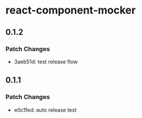 # react-component-mocker

## 0.1.2

### Patch Changes

- 3aeb51d: test release flow

## 0.1.1

### Patch Changes

- e0c1fed: auto release test
